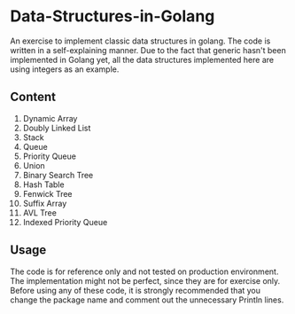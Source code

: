 # Data-Structures-in-Golang
An exercise to implement classic data structures in golang. The code is written in a self-explaining manner. Due to the fact that generic hasn't been implemented in Golang yet, all the data structures implemented here are using integers as an example.
## Content
1. Dynamic Array
2. Doubly Linked List
3. Stack
4. Queue
5. Priority Queue
6. Union
7. Binary Search Tree
8. Hash Table
9. Fenwick Tree
10. Suffix Array
11. AVL Tree
12. Indexed Priority Queue
## Usage
The code is for reference only and not tested on production environment. The implementation might not be perfect, since they are for exercise only. Before using any of these code, it is strongly recommended that you change the package name and comment out the unnecessary Println lines.